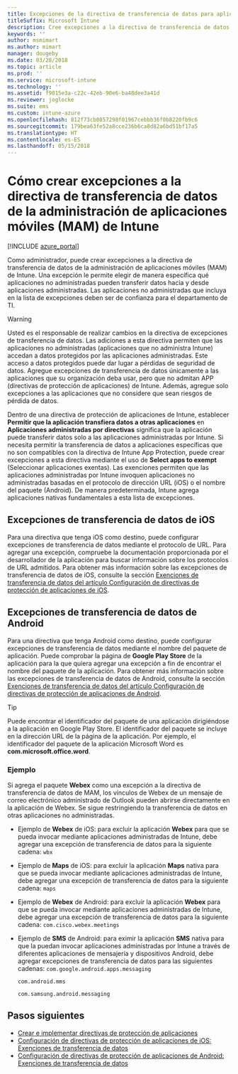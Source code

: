 ```yaml
---
title: Excepciones de la directiva de transferencia de datos para aplicaciones
titleSuffix: Microsoft Intune
description: Cree excepciones a la directiva de transferencia de datos de la administración de aplicaciones móviles (MAM) de Intune.
keywords: ''
author: msmimart
ms.author: mimart
manager: dougeby
ms.date: 03/28/2018
ms.topic: article
ms.prod: ''
ms.service: microsoft-intune
ms.technology: ''
ms.assetid: f9015e3a-c22c-42eb-90e6-ba48dee3a41d
ms.reviewer: joglocke
ms.suite: ems
ms.custom: intune-azure
ms.openlocfilehash: 812f73cb0857298f01967cebbb36f0b8220fb9c6
ms.sourcegitcommit: 179bea63fe52a8cce236b6ca8d82a6bd51bf17a5
ms.translationtype: HT
ms.contentlocale: es-ES
ms.lasthandoff: 05/15/2018
---
```

# <a name="how-to-create-exceptions-to-the-intune-mobile-application-management-mam-data-transfer-policy"></a>Cómo crear excepciones a la directiva de transferencia de datos de la administración de aplicaciones móviles (MAM) de Intune

[!INCLUDE [azure_portal](./includes/azure_portal.md)]

Como administrador, puede crear excepciones a la directiva de transferencia de datos de la administración de aplicaciones móviles (MAM) de Intune. Una excepción le permite elegir de manera específica qué aplicaciones no administradas pueden transferir datos hacia y desde aplicaciones administradas. Las aplicaciones no administradas que incluya en la lista de excepciones deben ser de confianza para el departamento de TI. 

>[!WARNING] 
> Usted es el responsable de realizar cambios en la directiva de excepciones de transferencia de datos. Las adiciones a esta directiva permiten que las aplicaciones no administradas (aplicaciones que no administra Intune) accedan a datos protegidos por las aplicaciones administradas. Este acceso a datos protegidos puede dar lugar a pérdidas de seguridad de datos. Agregue excepciones de transferencia de datos únicamente a las aplicaciones que su organización deba usar, pero que no admitan APP (directivas de protección de aplicaciones) de Intune. Además, agregue solo excepciones a las aplicaciones que no considere que sean riesgos de pérdida de datos.

Dentro de una directiva de protección de aplicaciones de Intune, establecer **Permitir que la aplicación transfiera datos a otras aplicaciones** en **Aplicaciones administradas por directivas** significa que la aplicación puede transferir datos solo a las aplicaciones administradas por Intune. Si necesita permitir la transferencia de datos a aplicaciones específicas que no son compatibles con la directiva de Intune App Protection, puede crear excepciones a esta directiva mediante el uso de **Select apps to exempt** (Seleccionar aplicaciones exentas). Las exenciones permiten que las aplicaciones administradas por Intune invoquen aplicaciones no administradas basadas en el protocolo de dirección URL (iOS) o el nombre del paquete (Android). De manera predeterminada, Intune agrega aplicaciones nativas fundamentales a esta lista de excepciones. 

## <a name="ios-data-transfer-exceptions"></a>Excepciones de transferencia de datos de iOS
Para una directiva que tenga iOS como destino, puede configurar excepciones de transferencia de datos mediante el protocolo de URL. Para agregar una excepción, compruebe la documentación proporcionada por el desarrollador de la aplicación para buscar información sobre los protocolos de URL admitidos. Para obtener más información sobre las excepciones de transferencia de datos de iOS, consulte la sección [Exenciones de transferencia de datos del artículo Configuración de directivas de protección de aplicaciones de iOS](app-protection-policy-settings-ios.md#data-transfer-exemptions).

## <a name="android-data-transfer-exceptions"></a>Excepciones de transferencia de datos de Android
Para una directiva que tenga Android como destino, puede configurar excepciones de transferencia de datos mediante el nombre del paquete de aplicación. Puede comprobar la página de **Google Play Store** de la aplicación para la que quiera agregar una excepción a fin de encontrar el nombre del paquete de la aplicación. Para obtener más información sobre las excepciones de transferencia de datos de Android, consulte la sección [Exenciones de transferencia de datos del artículo Configuración de directivas de protección de aplicaciones de Android](app-protection-policy-settings-android.md#data-transfer-exemptions).


>[!TIP]
> Puede encontrar el identificador del paquete de una aplicación dirigiéndose a la aplicación en Google Play Store. El identificador del paquete se incluye en la dirección URL de la página de la aplicación. Por ejemplo, el identificador del paquete de la aplicación Microsoft Word es **com.microsoft.office.word**.

### <a name="example"></a>Ejemplo
Si agrega el paquete **Webex** como una excepción a la directiva de transferencia de datos de MAM, los vínculos de Webex de un mensaje de correo electrónico administrado de Outlook pueden abrirse directamente en la aplicación de Webex. Se sigue restringiendo la transferencia de datos en otras aplicaciones no administradas.

- Ejemplo de **Webex** de iOS: para excluir la aplicación **Webex** para que se pueda invocar mediante aplicaciones administradas de Intune, debe agregar una excepción de transferencia de datos para la siguiente cadena: <code>wbx</code>
    
 - Ejemplo de **Maps** de iOS: para excluir la aplicación **Maps** nativa para que se pueda invocar mediante aplicaciones administradas de Intune, debe agregar una excepción de transferencia de datos para la siguiente cadena: <code>maps</code>

- Ejemplo de **Webex** de Android: para excluir la aplicación **Webex** para que se pueda invocar mediante aplicaciones administradas de Intune, debe agregar una excepción de transferencia de datos para la siguiente cadena: <code>com.cisco.webex.meetings</code>
    
- Ejemplo de **SMS** de Android: para eximir la aplicación **SMS** nativa para que la puedan invocar aplicaciones administradas por Intune a través de diferentes aplicaciones de mensajería y dispositivos Android, debe agregar excepciones de transferencia de datos para las siguientes cadenas: 
    <code>com.google.android.apps.messaging</code>
    
    <code>com.android.mms</code>
    
    <code>com.samsung.android.messaging</code>

## <a name="next-steps"></a>Pasos siguientes

- [Crear e implementar directivas de protección de aplicaciones](app-protection-policies.md)
- [Configuración de directivas de protección de aplicaciones de iOS: Exenciones de transferencia de datos](app-protection-policy-settings-ios.md#data-transfer-exemptions)
- [Configuración de directivas de protección de aplicaciones de Android: Exenciones de transferencia de datos](app-protection-policy-settings-android.md#data-transfer-exemptions)
